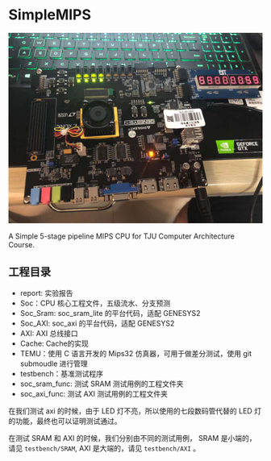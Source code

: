 # SimpleMIPS

![](static/run.jpg)

A Simple 5-stage pipeline MIPS CPU for TJU Computer Architecture Course.

## 工程目录
- report: 实验报告
- Soc：CPU 核心工程文件，五级流水、分支预测
- Soc_Sram: soc_sram_lite 的平台代码，适配 GENESYS2
- Soc_AXI: soc_axi 的平台代码，适配 GENESYS2
- AXI: AXI 总线接口
- Cache: Cache的实现
- TEMU：使用 C 语言开发的 Mips32 仿真器，可用于做差分测试，使用 git submoudle 进行管理
- testbench：基准测试程序
- soc_sram_func: 测试 SRAM 测试用例的工程文件夹
- soc_axi_func: 测试 AXI 测试用例的工程文件夹

在我们测试 axi 的时候，由于 LED 灯不亮，所以使用的七段数码管代替的 LED 灯的功能，最终也可以证明测试通过。

在测试 SRAM 和 AXI 的时候，我们分别由不同的测试用例， SRAM 是小端的，请见 `testbench/SRAM`, AXI 是大端的，请见 `testbench/AXI` 。
